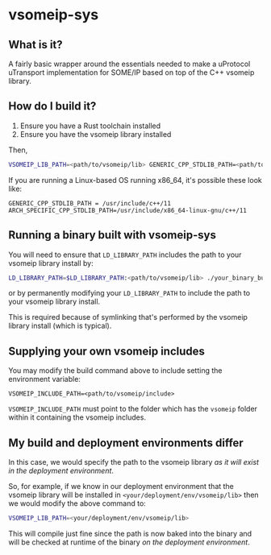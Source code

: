 # vsomeip-sys

## What is it?

A fairly basic wrapper around the essentials needed to make a uProtocol uTransport implementation for SOME/IP based on top of the C++ vsomeip library.

## How do I build it?

1. Ensure you have a Rust toolchain installed
2. Ensure you have the vsomeip library installed

Then,

```bash
VSOMEIP_LIB_PATH=<path/to/vsomeip/lib> GENERIC_CPP_STDLIB_PATH=<path/to/generic/cpp/stdlib> ARCH_SPECIFIC_CPP_STDLIB_PATH=<path/to/arch_specific/cpp/stdlib> cargo build
```

If you are running a Linux-based OS running x86_64, it's possible these look like:

```
GENERIC_CPP_STDLIB_PATH = /usr/include/c++/11
ARCH_SPECIFIC_CPP_STDLIB_PATH=/usr/include/x86_64-linux-gnu/c++/11
```

## Running a binary built with vsomeip-sys

You will need to ensure that `LD_LIBRARY_PATH` includes the path to your vsomeip library install by:

```bash
LD_LIBRARY_PATH=$LD_LIBRARY_PATH:<path/to/vsomeip/lib> ./your_binary_built_with_vsomeip-sys
```

or by permanently modifying your `LD_LIBRARY_PATH` to include the path to your vsomeip library install.

This is required because of symlinking that's performed by the vsomeip library install (which is typical).

## Supplying your own vsomeip includes

You may modify the build command above to include setting the environment variable:

```
VSOMEIP_INCLUDE_PATH=<path/to/vsomeip/include>
```

`VSOMEIP_INCLUDE_PATH` must point to the folder which has the `vsomeip` folder within it containing the vsomeip includes.

## My build and deployment environments differ

In this case, we would specify the path to the vsomeip library _as it will exist in the deployment environment_.

So, for example, if we know in our deployment environment that the vsomeip library will be installed in `<your/deployment/env/vsomeip/lib>` then we would modify the above command to:

```bash
VSOMEIP_LIB_PATH=<your/deployment/env/vsomeip/lib>
```

This will compile just fine since the path is now baked into the binary and will be checked at runtime of the binary _on the deployment environment_.